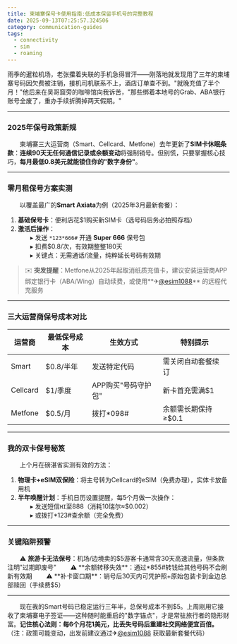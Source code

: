 ```yaml
---
title: 柬埔寨保号卡使用指南:低成本保留手机号的完整教程
date: 2025-09-13T07:25:57.324506
category: communication-guides
tags:
  - connectivity
  - sim
  - roaming
---
```


雨季的暹粒机场，老张攥着失联的手机急得冒汗——刚落地就发现用了三年的柬埔寨号码因欠费被注销，接机司机联系不上，酒店订单查不到。"就晚充值了半个月！"他后来在吴哥窟旁的咖啡馆向我诉苦，"那些绑着本地号的Grab、ABA银行账号全废了，重办手续折腾掉两天假期。"  

---

### 2025年保号政策新规  
　　柬埔寨三大运营商（Smart、Cellcard、Metfone）去年更新了**SIM卡休眠条款**：**连续90天无任何通信记录或余额变动**将强制销号。但别慌，只要掌握核心技巧，**每月最低0.8美元就能锁住你的"数字身份"**。  

---

### 零月租保号方案实测  
　　以覆盖最广的**Smart Axiata**为例（2025年3月最新套餐）：  
1. **基础保号卡**：便利店花$1购买新SIM卡（选号码后务必拍照存档）  
2. **激活后操作**：  
　　▸ 发送 `*123*666#` 开通 **Super 666** 保号包  
　　▸ 扣费$0.8/次，有效期整整180天  
　　▸ 关键点：无需通话/流量，纯粹延长号码有效期  

> ✉️ **突发提醒**：Metfone从2025年起取消纸质充值卡，建议安装运营商APP绑定银行卡（ABA/Wing）自动续费，或使用**✈[@esim1088](https://t.me/s/esim1088)** 的远程代充服务  

---

### 三大运营商保号成本对比  
| 运营商 | 最低保号成本 | 生效方式       | 特别提示                  |  
|--------|--------------|----------------|---------------------------|  
| Smart  | $0.8/半年    | 发送特定代码   | 需关闭自动套餐续订        |  
| Cellcard| $1/季度     | APP购买"号码守护包" | 新卡首充需满$1          |  
| Metfone| $0.5/月      | 拨打*098#      | 余额需长期保持≥$0.1       |  

---

### 我的双卡保号秘笈  
　　上个月在磅湛省实测有效的方法：  
1. **物理卡+eSIM双保险**：将主号转为Cellcard的eSIM（免费办理），实体卡放备用机  
2. **半年唤醒计划**：手机日历设置提醒，每5个月做一次操作：  
　　▸ 发送短信`HI`至888（消耗10瑞尔≈$0.002）  
　　▸ 或拨打*123#查余额（完全免费）  

---

### 关键陷阱预警  
　　⚠️ **旅游卡无法保号**：机场/边境卖的$5游客卡通常含30天高速流量，但条款注明"过期即废号"  
　　⚠️ **余额转移失效**：通过*855#转钱给其他号码不会刷新有效期  
　　⚠️ **补卡窗口期**：销号后30天内可凭护照+原始包装卡到金边总部赎回（手续费$5）  

---

　　现在我的Smart号码已稳定运行三年半，总保号成本不到$5。上周刚用它接收了柬埔寨电子签证——这种随时能重启的"数字锚点"，才是常驻旅行者的隐形财富。**记住核心法则：每6个月花1美元，比丢失号码后重建社交网络便宜百倍。**（注：政策可能变动，出发前建议通过✈[@esim1088](https://t.me/s/esim1088) 获取最新套餐代码）